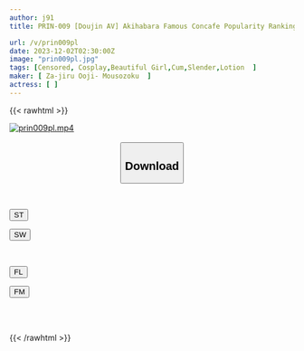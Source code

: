 ```yaml
---
author: j91
title: PRIN-009 [Doujin AV] Akihabara Famous Concafe Popularity Ranking No. 1! Super Beautiful Girl Layer-chan [Not For Commercial Use] [Uterus Bulging] [Small Fish Squirts] [Shiny Oil] [Gulp Down Semen] [Gulp Down The Spittle Too]

url: /v/prin009pl
date: 2023-12-02T02:30:00Z
image: "prin009pl.jpg"
tags: [Censored, Cosplay,Beautiful Girl,Cum,Slender,Lotion	]
maker: [ Za-jiru Ooji- Mousozoku  ]
actress: [ ]
---
```



{{< rawhtml >}}

<div class="video" data-videoid="4PB7poJeX2TKM6g">
    <a href="javascript:;">
        <img src="/v/prin009pl/prin009pl.jpg" width="WIDTH" height="HEIGHT" alt="prin009pl.mp4" loading="lazy">
    </a>
</div>

<script type="text/javascript" src="https://j91.asia/asset/on-demand-st.js"></script>

<br>
  <link rel="stylesheet" href="https://j91.asia/asset/bs5.css">
  
  <center>
  <button class="btn btn-primary" type="button" data-bs-toggle="collapse" data-bs-target=".multi-collapse" aria-expanded="false" aria-controls="multiCollapseExample1 multiCollapseExample2"><h2>Download</h2></button></center>
</p>
<div class="row">
  <div class="col">
    <div class="collapse multi-collapse" id="multiCollapseExample1">
      <div class="card card-body">
	      	      <br>
<div class="buttons">  
<p><a href="https://streamtape.to/v/4PB7poJeX2TKM6g" target="_blank"><button class="btn-hover color-3"><i class="fa fa-download"></i> ST</button></a></p>
<p><a href="https://flaswish.com/muga3fvbcby7" target="_blank"><button class="btn-hover color-2"><i class="fa fa-download"></i> SW</button></a></p></div>
    </div>
  </div>
</div>
  <div class="col">
    <div class="collapse multi-collapse" id="multiCollapseExample2">
      <div class="card card-body">
	      <br>
<div class="buttons">
<p><a href="https://filelions.site/f/7dvrm1vnfezi" target="_blank"><button class="btn-hover color-9"><i class="fa fa-download"></i> FL</button></a></p>
<p><a href="https://filemoon.sx/d/sxong2abbevv" target="_blank"><button class="btn-hover color-8"><i class="fa fa-download"></i> FM</button></a></p></div>
<br><br>
      </div>
    </div>
  </div>
</div>

{{< /rawhtml >}}